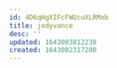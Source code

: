 ```yaml
---
id: 4D6qHgXIFcFWUcuXLRMxb
title: jodyvance
desc: ''
updated: 1643003812238
created: 1643002317200
---
```


